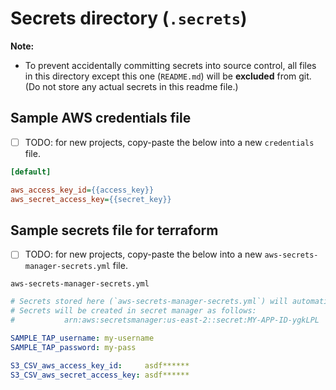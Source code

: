 # Secrets directory (`.secrets`)

**Note:**

* To prevent accidentally committing secrets into source control, all files in this directory except this one (`README.md`) will be **excluded** from git. (Do not store any actual secrets in this readme file.)

## Sample AWS credentials file

* [ ] TODO: for new projects, copy-paste the below into a new `credentials` file.

```ini
[default]

aws_access_key_id={{access_key}}
aws_secret_access_key={{secret_key}}
```

## Sample secrets file for terraform

* [ ] TODO: for new projects, copy-paste the below into a new `aws-secrets-manager-secrets.yml` file.

`aws-secrets-manager-secrets.yml`

```yml
# Secrets stored here (`aws-secrets-manager-secrets.yml`) will automatically be deployed to AWS Secrets Manager.
# Secrets will be created in secret manager as follows:
#           arn:aws:secretsmanager:us-east-2::secret:MY-APP-ID-ygkLPL

SAMPLE_TAP_username: my-username
SAMPLE_TAP_password: my-pass

S3_CSV_aws_access_key_id:     asdf******
S3_CSV_aws_secret_access_key: asdf******
```
